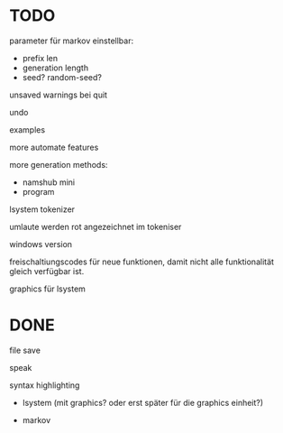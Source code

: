 #  TODO

parameter für markov einstellbar:
- prefix len
- generation length
- seed? random-seed?

unsaved warnings bei quit

undo

examples

more automate features

more generation methods:
- namshub mini
- program

lsystem tokenizer

umlaute werden rot angezeichnet im tokeniser

windows version

freischaltiungscodes für neue funktionen, damit nicht alle funktionalität gleich verfügbar ist.

graphics für lsystem

# DONE

file save

speak

syntax highlighting

- lsystem (mit graphics? oder erst später für die graphics einheit?)

- markov
